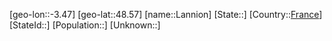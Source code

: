 ﻿---
location: [48.57,-3.47]
type: City
tags:
- geo/City


SpocWebEntityId: 31845
isDeleted: false
confidential: public

---
[geo-lon::-3.47]
[geo-lat::48.57]
[name::Lannion]
[State::]
[Country::[France](geo/Continent/Europe/France.md)]
[StateId::]
[Population::]
[Unknown::]

